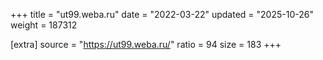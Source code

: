 +++
title = "ut99.weba.ru"
date = "2022-03-22"
updated = "2025-10-26"
weight = 187312

[extra]
source = "https://ut99.weba.ru/"
ratio = 94
size = 183
+++

